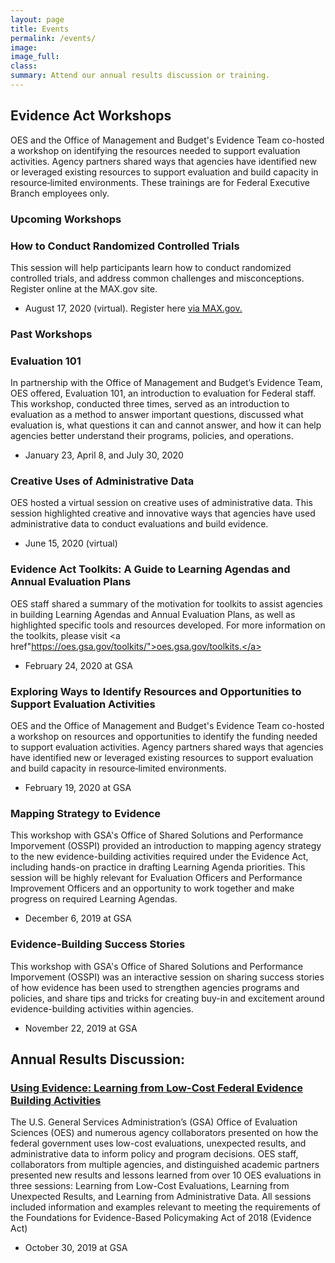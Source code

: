 ```yaml
---
layout: page
title: Events
permalink: /events/
image:
image_full: 
class:
summary: Attend our annual results discussion or training.
---
```


## Evidence Act Workshops
OES and the Office of Management and Budget's Evidence Team co-hosted a workshop on identifying the resources needed to support evaluation activities. Agency partners shared ways that agencies have identified new or leveraged existing resources to support evaluation and build capacity in resource‐limited environments. These trainings are for Federal Executive Branch employees only. 

### Upcoming Workshops

### How to Conduct Randomized Controlled Trials
This session will help participants learn how to conduct randomized controlled trials, and address common challenges and misconceptions. Register online at the MAX.gov site.
- August 17, 2020 (virtual). Register here <a href="https://community.max.gov/x/yrHGe">via MAX.gov.</a>


### Past Workshops

### Evaluation 101
In partnership with the Office of Management and Budget’s Evidence Team, OES offered, Evaluation 101, an introduction to evaluation for Federal staff. This workshop, conducted three times, served as an introduction to evaluation as a method to answer important questions, discussed what evaluation is, what questions it can and cannot answer, and how it can help agencies better understand their programs, policies, and operations.
- January 23, April 8, and July 30, 2020

### Creative Uses of Administrative Data
OES hosted a virtual session on creative uses of administrative data. This session highlighted creative and innovative ways that agencies have used administrative data to conduct evaluations and build evidence.
- June 15, 2020 (virtual)

### Evidence Act Toolkits: A Guide to Learning Agendas and Annual Evaluation Plans
OES staff shared a summary of the motivation for toolkits to assist agencies in building Learning Agendas and Annual Evaluation Plans, as well as highlighted specific tools and resources developed. For more information on the toolkits, please visit <a href"https://oes.gsa.gov/toolkits/">oes.gsa.gov/toolkits.</a>
- February 24, 2020 at GSA

### Exploring Ways to Identify Resources and Opportunities to Support Evaluation Activities
OES and the Office of Management and Budget's Evidence Team co-hosted a workshop on resources and opportunities to identify the funding needed to support evaluation activities. Agency partners shared ways that agencies have identified new or leveraged existing resources to support evaluation and build capacity in resource‐limited environments.
- February 19, 2020 at GSA

### Mapping Strategy to Evidence
This workshop with GSA's Office of Shared Solutions and Performance Imporvement (OSSPI) provided an introduction to mapping agency strategy to the new evidence-building activities required under the Evidence Act, including hands-on practice in drafting Learning Agenda priorities. This session will be highly relevant for Evaluation Officers and Performance Improvement Officers and an opportunity to work together and make progress on required Learning Agendas. 
- December 6, 2019 at GSA

### Evidence-Building Success Stories
This workshop with GSA's Office of Shared Solutions and Performance Imporvement (OSSPI) was an interactive session on sharing success stories of how evidence has been used to strengthen agencies programs and policies, and share tips and tricks for creating buy-in and excitement around evidence-building activities within agencies.
- November 22, 2019 at GSA


## Annual Results Discussion: 
### <a href="https://oes.gsa.gov/2019annualevent">Using Evidence: Learning from Low-Cost Federal Evidence Building Activities</a>
The U.S. General Services Administration’s (GSA) Office of Evaluation Sciences (OES) and numerous agency collaborators presented on how the federal government uses low-cost evaluations, unexpected results, and administrative data to inform policy and program decisions. OES staff, collaborators from multiple agencies, and distinguished academic partners presented new results and lessons learned from over 10 OES evaluations in three sessions: Learning from Low-Cost Evaluations, Learning from Unexpected Results, and Learning from Administrative Data. All sessions included information and examples relevant to meeting the requirements of the Foundations for Evidence-Based Policymaking Act of 2018 (Evidence Act)
- October 30, 2019 at GSA
